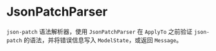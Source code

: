 # JsonPatchParser

`json-patch` 语法解析器，使用 `JsonPatchParser` 在 `ApplyTo` 之前验证 `json-patch` 的语法，并将错误信息写入 `ModelState`，或返回 `Message`。
